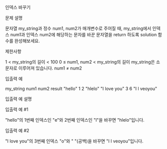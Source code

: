 인덱스 바꾸기

문제 설명

문자열 my_string과 정수 num1, num2가 매개변수로 주어질 때, my_string에서 인덱스 num1과 인덱스 num2에 해당하는 문자를 바꾼 문자열을 return 하도록 solution 함수를 완성해보세요.

제한사항

1 < my_string의 길이 < 100
0 ≤ num1, num2 < my_string의 길이
my_string은 소문자로 이루어져 있습니다.
num1 ≠ num2

입출력 예

my_string num1 num2 result
"hello" 1 2 "hlelo"
"I love you" 3 6 "I l veoyou"

입출력 예 설명

입출력 예 #1

"hello"의 1번째 인덱스인 "e"와 2번째 인덱스인 "l"을 바꾸면 "hlelo"입니다.

입출력 예 #2

"I love you"의 3번째 인덱스 "o"와 " "(공백)을 바꾸면 "I l veoyou"입니다.

